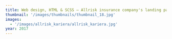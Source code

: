 ```yaml
---
title: Web design, HTML & SCSS — Allrisk insurance company's landing page for job seekers
thumbnail: '/images/thumbnails/thumbnail_18.jpg'
images:
  - '/images/allrisk_kariera/allrisk_kariera.jpg'
year: 2017
---
```

